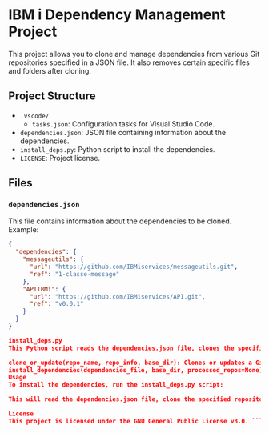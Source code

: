 # IBM i Dependency Management Project

This project allows you to clone and manage dependencies from various Git repositories specified in a JSON file. It also removes certain specific files and folders after cloning.

## Project Structure

- `.vscode/`
  - `tasks.json`: Configuration tasks for Visual Studio Code.
- `dependencies.json`: JSON file containing information about the dependencies.
- `install_deps.py`: Python script to install the dependencies.
- `LICENSE`: Project license.

## Files

### `dependencies.json`

This file contains information about the dependencies to be cloned. Example:

```json
{
  "dependencies": {
    "messageutils": {
      "url": "https://github.com/IBMiservices/messageutils.git",
      "ref": "1-classe-message"
    },
    "APIIBMi": {
      "url": "https://github.com/IBMiservices/API.git",
      "ref": "v0.0.1"
    }
  }
}

install_deps.py
This Python script reads the dependencies.json file, clones the specified repositories, and removes certain specific files and folders after cloning. Here is an overview of the main functions:

clone_or_update(repo_name, repo_info, base_dir): Clones or updates a Git repository, then removes certain specific files and folders.
install_dependencies(dependencies_file, base_dir, processed_repos=None): Installs the dependencies specified in the JSON file, handling nested dependencies.
Usage
To install the dependencies, run the install_deps.py script:

This will read the dependencies.json file, clone the specified repositories into the dep directory, and remove the specific files and folders.

License
This project is licensed under the GNU General Public License v3.0. ```
